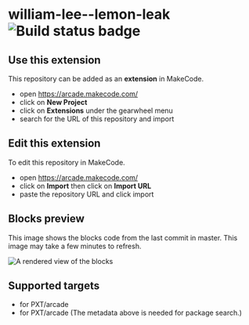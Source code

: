 # william-lee--lemon-leak ![Build status badge](https://github.com/williamlee52/william-lee--lemon-leak/workflows/MakeCode/badge.svg)



## Use this extension

This repository can be added as an **extension** in MakeCode.

* open https://arcade.makecode.com/
* click on **New Project**
* click on **Extensions** under the gearwheel menu
* search for the URL of this repository and import

## Edit this extension

To edit this repository in MakeCode.

* open https://arcade.makecode.com/
* click on **Import** then click on **Import URL**
* paste the repository URL and click import

## Blocks preview

This image shows the blocks code from the last commit in master.
This image may take a few minutes to refresh.

![A rendered view of the blocks](https://github.com/williamlee52/william-lee--lemon-leak/raw/master/.makecode/blocks.png)

## Supported targets

* for PXT/arcade
* for PXT/arcade
(The metadata above is needed for package search.)

